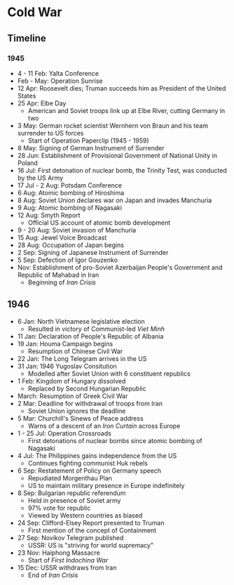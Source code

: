 # Cold War

## Timeline

### 1945

- 4 - 11 Feb: Yalta Conference
- Feb - May: Operation Sunrise
- 12 Apr: Roosevelt dies; Truman succeeds him as President of the United States
- 25 Apr: Elbe Day
  - American and Soviet troops link up at Elbe River, cutting Germany in two
- 3 May: German rocket scientist Wernhern von Braun and his team surrender to US forces
  - Start of Operation Paperclip (1945 - 1959)
- 8 May: Signing of German Instrument of Surrender
- 28 Jun: Establishment of Provisional Government of National Unity in Poland
- 16 Jul: First detonation of nuclear bomb, the Trinity Test, was conducted by the US Army
- 17 Jul - 2 Aug: Potsdam Conference
- 6 Aug: Atomic bombing of Hiroshima
- 8 Aug: Soviet Union declares war on Japan and invades Manchuria
- 9 Aug: Atomic bombing of Nagasaki
- 12 Aug: Smyth Report
  - Official US account of atomic bomb development
- 9 - 20 Aug: Soviet invasion of Manchuria
- 15 Aug: Jewel Voice Broadcast
- 28 Aug: Occupation of Japan begins
- 2 Sep: Signing of Japanese Instrument of Surrender
- 5 Sep: Defection of Igor Gouzenko
- Nov: Establishment of pro-Soviet Azerbaijan People's Government and Republic of Mahabad in Iran
  - Beginning of _Iran Crisis_

## 1946

- 6 Jan: North Vietnamese legislative election
  - Resulted in victory of Communist-led _Viet Minh_
- 11 Jan: Declaration of People's Republic of Albania
- 19 Jan: Houma Campaign begins
  - Resumption of Chinese Civil War
- 22 Jan: The Long Telegram arrives in the US
- 31 Jan: 1946 Yugoslav Consitution
  - Modelled after Soviet Union with 6 constituent republics
- 1 Feb: Kingdom of Hungary dissolved
  - Replaced by Second Hungarian Republic
- March: Resumption of Greek Civil War
- 2 Mar: Deadline for withdrawal of troops from Iran
  - Soviet Union ignores the deadline
- 5 Mar: Churchill's Sinews of Peace address
  - Warns of a descent of an _Iron Curtain_ across Europe
- 1 - 25 Jul: Operation Crossroads
  - First detonations of nuclear bombs since atomic bombing of Nagasaki
- 4 Jul: The Philippines gains independence from the US
  - Continues fighting communist Huk rebels
- 6 Sep: Restatement of Policy on Germany speech
  - Repudiated Morgenthau Plan
  - US to maintain military presence in Europe indefinitely
- 8 Sep: Bulgarian republic referendum
  - Held in presence of Soviet army
  - 97% vote for republic
  - Viewed by Western countries as biased
- 24 Sep: Clifford-Elsey Report presented to Truman
  - First mention of the concept of Containment
- 27 Sep: Novikov Telegram published
  - USSR: US is "striving for world supremacy"
- 23 Nov: Haiphong Massacre
  - Start of _First Indochina War_
- 15 Dec: USSR withdraws from Iran
  - End of _Iran Crisis_
